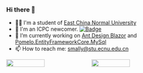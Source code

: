 ### Hi there 👋

<!--
**iamSmallY/iamSmallY** is a ✨ _special_ ✨ repository because its `README.md` (this file) appears on your GitHub profile.

Here are some ideas to get you started:

- 🔭 I’m currently working on [Ant Design Blazor](https://github.com/ant-design-blazor/ant-design-blazor)
- 🌱 I’m currently learning ...
- 👯 I’m looking to collaborate on ...
- 🤔 I’m looking for help with ...
- 💬 Ask me about ...
- 📫 How to reach me: ...
- 😄 Pronouns: ...
- ⚡ Fun fact: ...
-->


- 👨‍💻 I'm a student of [East China Normal University](https://www.ecnu.edu.cn/)
- 👯 I'm an ICPC newcomer. [![Badge](https://cp-logo.vercel.app/codeforces/_SmallY)](https://codeforces.com/profile/_SmallY)
- 🔭 I’m currently working on [Ant Design Blazor](https://github.com/ant-design-blazor/ant-design-blazor) and [Pomelo.EntityFrameworkCore.MySql](https://github.com/PomeloFoundation/Pomelo.EntityFrameworkCore.MySql)
- 📫 How to reach me: smally@stu.ecnu.edu.cn

<a style="display: flex;" href="https://github.com/iamSmallY">
  <img style="width: 45%;" src="https://github-readme-stats.vercel.app/api?username=iamSmallY&show_icons=true&theme=tokyonight&count_private=true" />
  <img style="width: 45%;" src="https://github-readme-stats.vercel.app/api/top-langs/?username=iamSmallY&layout=compact&theme=tokyonight" />
</a>
